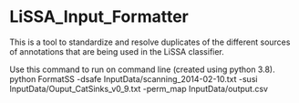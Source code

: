 # LiSSA_Input_Formatter
This is a tool to standardize and resolve duplicates of the different sources of annotations that are being used in the LiSSA classifier.

Use this command to run on command line (created using python 3.8). 
python FormatSS -dsafe InputData/scanning_2014-02-10.txt -susi InputData/Ouput_CatSinks_v0_9.txt -perm_map  InputData/output.csv
